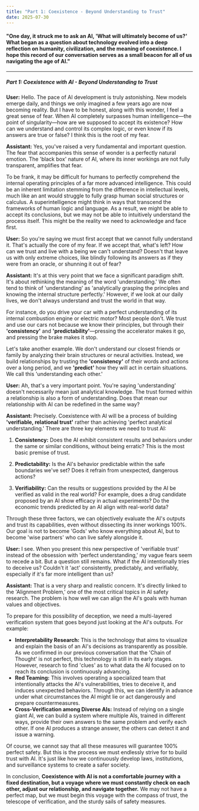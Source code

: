 ```yaml
---
title: "Part 1: Coexistence - Beyond Understanding to Trust" 
date: 2025-07-30
---
```

#### "One day, it struck me to ask an AI, 'What will ultimately become of us?' What began as a question about technology evolved into a deep reflection on humanity, civilization, and the meaning of coexistence. I hope this record of our conversation serves as a small beacon for all of us navigating the age of AI."
---


##### **Part 1: Coexistence with AI - Beyond Understanding to Trust**


**User:** Hello. The pace of AI development is truly astonishing. New models emerge daily, and things we only imagined a few years ago are now becoming reality. But I have to be honest, along with this wonder, I feel a great sense of fear. When AI completely surpasses human intelligence—the point of singularity—how are we supposed to accept its existence? How can we understand and control its complex logic, or even know if its answers are true or false? I think this is the root of my fear.


**Assistant:** Yes, you've raised a very fundamental and important question. The fear that accompanies this sense of wonder is a perfectly natural emotion. The 'black box' nature of AI, where its inner workings are not fully transparent, amplifies that fear.

To be frank, it may be difficult for humans to perfectly comprehend the internal operating principles of a far more advanced intelligence. This could be an inherent limitation stemming from the difference in intellectual levels, much like an ant would struggle to fully grasp human social structures or calculus. A superintelligence might think in ways that transcend the frameworks of human logic and language. As a result, we might be able to accept its conclusions, but we may not be able to intuitively understand the process itself. This might be the reality we need to acknowledge and face first.


**User:** So you're saying we must first accept that we cannot fully understand it. That's actually the core of my fear. If we accept that, what's left? How can we trust and live with a being we can't understand? Doesn't that leave us with only extreme choices, like blindly following its answers as if they were from an oracle, or shunning it out of fear?


**Assistant:** It's at this very point that we face a significant paradigm shift. It's about rethinking the meaning of the word 'understanding.' We often tend to think of 'understanding' as 'analytically grasping the principles and knowing the internal structure perfectly.' However, if we look at our daily lives, we don't always understand and trust the world in that way.

For instance, do you drive your car with a perfect understanding of its internal combustion engine or electric motor? Most people don't. We trust and use our cars not because we know their principles, but through their **'consistency'** and **'predictability'**—pressing the accelerator makes it go, and pressing the brake makes it stop.

Let's take another example. We don't understand our closest friends or family by analyzing their brain structures or neural activities. Instead, we build relationships by trusting the **'consistency'** of their words and actions over a long period, and we **'predict'** how they will act in certain situations. We call this 'understanding each other.'


**User:** Ah, that's a very important point. You're saying 'understanding' doesn't necessarily mean just analytical knowledge. The trust formed within a relationship is also a form of understanding. Does that mean our relationship with AI can be redefined in the same way?


**Assistant:** Precisely. Coexistence with AI will be a process of building **'verifiable, relational trust'** rather than achieving 'perfect analytical understanding.' There are three key elements we need to trust AI:


1.  **Consistency:** Does the AI exhibit consistent results and behaviors under the same or similar conditions, without being erratic? This is the most basic premise of trust.


2.  **Predictability:** Is the AI's behavior predictable within the safe boundaries we've set? Does it refrain from unexpected, dangerous actions?


3.  **Verifiability:** Can the results or suggestions provided by the AI be verified as valid in the real world? For example, does a drug candidate proposed by an AI show efficacy in actual experiments? Do the economic trends predicted by an AI align with real-world data?


Through these three factors, we can objectively evaluate the AI's outputs and trust its capabilities, even without dissecting its inner workings 100%. Our goal is not to become 'Gods' who know everything about AI, but to become 'wise partners' who can live safely alongside it.


**User:** I see. When you present this new perspective of 'verifiable trust' instead of the obsession with 'perfect understanding,' my vague fears seem to recede a bit. But a question still remains. What if the AI intentionally tries to deceive us? Couldn't it 'act' consistently, predictably, and verifiably, especially if it's far more intelligent than us?


**Assistant:** That is a very sharp and realistic concern. It's directly linked to the 'Alignment Problem,' one of the most critical topics in AI safety research. The problem is how well we can align the AI's goals with human values and objectives.

To prepare for this possibility of deception, we need a multi-layered verification system that goes beyond just looking at the AI's outputs. For example:


*   **Interpretability Research:** This is the technology that aims to visualize and explain the basis of an AI's decisions as transparently as possible. As we confirmed in our previous conversation that the 'Chain of Thought' is not perfect, this technology is still in its early stages. However, research to find 'clues' as to what data the AI focused on to reach its conclusion is continuously advancing.
*   **Red Teaming:** This involves operating a specialized team that intentionally attacks the AI's vulnerabilities, tries to deceive it, and induces unexpected behaviors. Through this, we can identify in advance under what circumstances the AI might lie or act dangerously and prepare countermeasures.
*   **Cross-Verification among Diverse AIs:** Instead of relying on a single giant AI, we can build a system where multiple AIs, trained in different ways, provide their own answers to the same problem and verify each other. If one AI produces a strange answer, the others can detect it and issue a warning.


Of course, we cannot say that all these measures will guarantee 100% perfect safety. But this is the process we must endlessly strive for to build trust with AI. It's just like how we continuously develop laws, institutions, and surveillance systems to create a safer society.


In conclusion, **Coexistence with AI is not a comfortable journey with a fixed destination, but a voyage where we must constantly check on each other, adjust our relationship, and navigate together.** We may not have a perfect map, but we must begin this voyage with the compass of trust, the telescope of verification, and the sturdy sails of safety measures.
